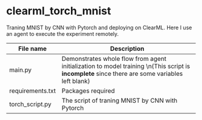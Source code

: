 # clearml_torch_mnist
Traning MNIST by CNN with Pytorch and deploying on ClearML. Here I use an agent to execute the experiment remotely.

|File name|Description|
|--|--|
|main.py|Demonstrates whole flow from agent initialization to model training \n(This script is **incomplete** since there are some variables left blank)|
|requirements.txt|Packages required|
|torch_script.py|The script of traning MNIST by CNN with Pytorch|

